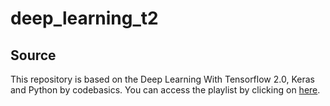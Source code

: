 # deep_learning_t2

## Source
This repository is based on the Deep Learning With Tensorflow 2.0, Keras and Python by codebasics.
You can access the playlist by clicking on [here](https://www.youtube.com/watch?v=Mubj_fqiAv8&list=PLeo1K3hjS3uu7CxAacxVndI4bE_o3BDtO).
